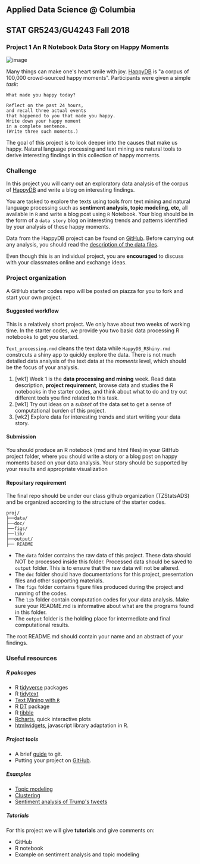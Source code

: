 ## Applied Data Science @ Columbia
## STAT GR5243/GU4243 Fall 2018 
### Project 1 An R Notebook Data Story on Happy Moments

![image](../figs/wordcloud.png)

Many things can make one's heart smile with joy. [HappyDB](https://rit-public.github.io/HappyDB/) is "a corpus of 100,000 crowd-sourced happy moments". Participants were given a simple *task*:

```
What made you happy today? 

Reflect on the past 24 hours, 
and recall three actual events 
that happened to you that made you happy. 
Write down your happy moment 
in a complete sentence.
(Write three such moments.)
```
The goal of this project is to look deeper into the causes that make us happy. Natural language processing and text mining are natural tools to derive interesting findings in this collection of happy moments. 

### Challenge 

In this project you will carry out an exploratory data analysis of the corpus of [HappyDB](https://rit-public.github.io/HappyDB/) and write a blog on interesting findings.

You are tasked to explore the texts using tools from text mining and natural language processing such as **sentiment analysis, topic modeling, etc,** all available in `R` and write a blog post using `R` Notebook. Your blog should be in the form of a `data story` blog on interesting trends and patterns identified by your analysis of these happy moments. 

Data from the HappyDB project can be found on [GitHub](https://github.com/rit-public/HappyDB/tree/master/happydb/data). Before carrying out any analysis, you should read the [description of the data files](https://github.com/rit-public/HappyDB).

Even though this is an individual project, you are **encouraged** to discuss with your classmates online and exchange ideas. 

### Project organization

A GitHub starter codes repo will be posted on piazza for you to fork and start your own project. 

#### Suggested workflow
This is a relatively short project. We only have about two weeks of working time. In the starter codes, we provide you two basic data processing R notebooks to get you started. 

`Text_processing.rmd` cleans the text data while `HappyDB_RShiny.rmd` constrcuts a shiny app to quickly explore the data. There is not much detailed data analysis of the text data at the *moments* level, which should be the focus of your analysis.

1. [wk1] Week 1 is the **data processing and mining** week. Read data description, **project requirement**, browse data and studies the R notebooks in the starter codes, and think about what to do and try out different tools you find related to this task.
2. [wk1] Try out ideas on a *subset* of the data set to get a sense of computational burden of this project. 
3. [wk2] Explore data for interesting trends and start writing your data story. 

#### Submission
You should produce an R notebook (rmd and html files) in your GitHub project folder, where you should write a story or a blog post on happy moments based on your data analysis. Your story should be supported by your results and appropriate visualization

#### Repositary requirement

The final repo should be under our class github organization (TZStatsADS) and be organized according to the structure of the starter codes. 

```
proj/
├──data/
├──doc/
├──figs/
├──lib/
├──output/
├── README
```
- The `data` folder contains the raw data of this project. These data should NOT be processed inside this folder. Processed data should be saved to `output` folder. This is to ensure that the raw data will not be altered. 
- The `doc` folder should have documentations for this project, presentation files and other supporting materials. 
- The `figs` folder contains figure files produced during the project and running of the codes. 
- The `lib` folder contain computation codes for your data analysis. Make sure your README.md is informative about what are the programs found in this folder. 
- The `output` folder is the holding place for intermediate and final computational results.

The root README.md should contain your name and an abstract of your findings. 

### Useful resources

##### R pakcages
* R [tidyverse](https://www.tidyverse.org/) packages
* R [tidytext](https://cran.r-project.org/web/packages/tidytext/vignettes/tidytext.html)
* [Text Mining with `R`](https://www.tidytextmining.com/)
* R [DT](http://www.htmlwidgets.org/showcase_datatables.html) package
* R [tibble](https://cran.r-project.org/web/packages/tibble/vignettes/tibble.html)
* [Rcharts](http://rcharts.io/gallery/), quick interactive plots
* [htmlwidgets](http://www.htmlwidgets.org/), javascript library adaptation in R. 

##### Project tools
* A brief [guide](http://rogerdudler.github.io/git-guide/) to git.
* Putting your project on [GitHub](https://guides.github.com/introduction/getting-your-project-on-github/).

##### Examples
+ [Topic modeling](https://cran.r-project.org/web/packages/topicmodels/vignettes/topicmodels.pdf)
+ [Clustering](http://www.statmethods.net/advstats/cluster.html)
+ [Sentiment analysis of Trump's tweets](https://www.r-bloggers.com/sentiment-analysis-on-donald-trump-using-r-and-tableau/)

##### Tutorials

For this project we will give **tutorials** and give comments on:

- GitHub
- R notebook
- Example on sentiment analysis and topic modeling



